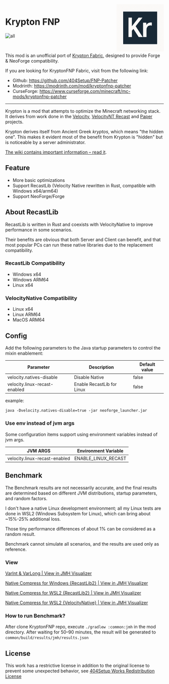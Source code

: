 <img src="./common/src/main/resources/assets/krypton/icon.png" alt="Logo" align="right" width="150">

Krypton FNP
====

![all](https://img.shields.io/badge/environment-any-4caf50?style=flat-square)

<a href="https://modrinth.com/mod/krypton-fnp"><img src="https://badges.moddingx.org/modrinth/downloads/krypton-fnp" alt=""></a>
<a href="https://www.curseforge.com/minecraft/mc-mods/krypton-fnp"><img src="https://badges.moddingx.org/curseforge/downloads/1269169" alt=""></a>

This mod is an unofficial port of [Krypton Fabric](https://modrinth.com/mod/krypton), designed to provide Forge &
NeoForge compatibility.

If you are looking for KryptonFNP Fabric, visit from the following link:

- Github: https://github.com/404Setup/FNP-Patcher
- Modrinth: https://modrinth.com/mod/kryptonfnp-patcher
- CurseForge: https://www.curseforge.com/minecraft/mc-mods/kryptonfnp-patcher

---

Krypton is a mod that attempts to optimize the Minecraft networking stack. It derives from work
done in the [Velocity](https://velocitypowered.com/), [VelocityNT Recast](https://github.com/404Setup/VelocityNT-Recast)
and [Paper](https://papermc.io) projects.

Krypton derives itself from Ancient Greek _kryptos_, which means "the hidden one". This makes
it evident most of the benefit from Krypton is "hidden" but is noticeable by a server administrator.

[The wiki contains important information &ndash; read it](https://github.com/astei/krypton/wiki).

## Feature

- More basic optimizations
- Support RecastLib (Velocity Native rewritten in Rust, compatible with Windows x64/arm64)
- Support NeoForge/Forge

## About RecastLib

RecastLib is written in Rust and coexists with VelocityNative to improve performance in some scenarios.

Their benefits are obvious that both Server and Client can benefit, and that most popular PCs can run these native
libraries due to the replacement compatibility.

### RecastLib Compatibility

- Windows x64
- Windows ARM64
- Linux x64

### VelocityNative Compatibility

- Linux x64
- Linux ARM64
- MacOS ARM64

## Config

Add the following parameters to the Java startup parameters to control the mixin enablement:

| Parameter                     | Description                | Default value |
|-------------------------------|----------------------------|---------------|
| velocity.natives-disable      | Disable Native             | false         |
| velocity.linux-recast-enabled | Enable RecastLib for Linux | false         |

example:

```shell
java -Dvelocity.natives-disable=true -jar neoforge_launcher.jar
```

### Use env instead of jvm args

Some configuration items support using environment variables instead of jvm args.

| JVM ARGS                      | Environment Variable |
|-------------------------------|----------------------|
| velocity.linux-recast-enabled | ENABLE_LINUX_RECAST  |

## Benchmark

The Benchmark results are not necessarily accurate,
and the final results are determined based on different JVM distributions, startup parameters, and random factors.

I don't have a native Linux development environment;
all my Linux tests are done in WSL2 (Windows Subsystem for Linux), which can bring about ~15%-25% additional loss.

Those tiny performance differences of about 1% can be considered as a random result.

Benchmark cannot simulate all scenarios, and the results are used only as reference.

### View

[VarInt & VarLong | View in JMH Visualizer](https://jmh.morethan.io/?source=https://raw.githubusercontent.com/404Setup/KryptonFNP/refs/heads/master/results/var.json)

[Native Compress for Windows {RecastLib2} | View in JMH Visualizer](https://jmh.morethan.io/?source=https://raw.githubusercontent.com/404Setup/KryptonFNP/refs/heads/master/results/native_compress_windows_recastlib.json)

[Native Compress for WSL2 {RecastLib2} | View in JMH Visualizer](https://jmh.morethan.io/?source=https://raw.githubusercontent.com/404Setup/KryptonFNP/refs/heads/master/results/native_compress_linux_recastlib.json)

[Native Compress for WSL2 {VelocityNative} | View in JMH Visualizer](https://jmh.morethan.io/?source=https://raw.githubusercontent.com/404Setup/KryptonFNP/refs/heads/master/results/native_compress_linux_vc.json)

### How to run Benchmark?

After clone KryptonFNP repo, execute `./gradlew :common:jmh` in the mod directory.
After waiting for 50–90 minutes, the result will be generated to `common/build/results/jmh/results.json`

## License

This work has a restrictive license in addition to the original license to prevent some unexpected behavior,
see [404Setup Works Redistribution License](https://github.com/404Setup/404Setup/blob/main/LICENSE.md)